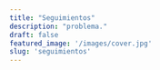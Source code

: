 ```yaml
---
title: "Seguimientos"
description: "problema."
draft: false
featured_image: '/images/cover.jpg'
slug: 'seguimientos'
---
```

